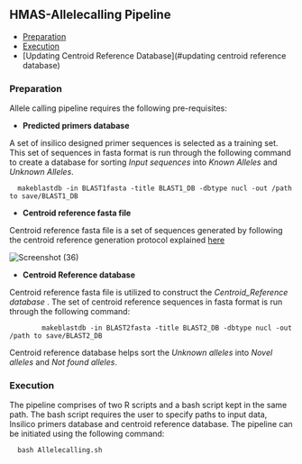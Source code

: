 ## HMAS-Allelecalling Pipeline

* [Preparation](#preparation)
* [Execution](#execution)
* [Updating Centroid Reference Database](#updating centroid reference database)


### Preparation
Allele calling pipeline requires the following pre-requisites:

* **Predicted primers database**

A set of insilico designed primer sequences is selected as a training set. This set of sequences in fasta format is run through the following command to create a database for sorting *Input sequences* into *Known Alleles* and *Unknown Alleles*.

      makeblastdb -in BLAST1fasta -title BLAST1_DB -dbtype nucl -out /path to save/BLAST1_DB


* **Centroid reference fasta file**

Centroid reference fasta file is a set of sequences generated by following the centroid reference generation protocol explained [here](https://github.com/aminaDBM/HMAS-Allelecalling-Pipeline/tree/main/Centroid_Reference)

![Screenshot (36)](https://user-images.githubusercontent.com/93733968/229141962-557080e5-5a3f-4e36-9e42-282c03b69fa5.png)
* **Centroid Reference database**

Centroid reference fasta file is utilized to construct the *Centroid_Reference database* . The set of centroid reference sequences in fasta format is run through the following command:

            makeblastdb -in BLAST2fasta -title BLAST2_DB -dbtype nucl -out /path to save/BLAST2_DB

Centroid reference database helps sort the *Unknown alleles* into *Novel alleles* and *Not found alleles*.


### Execution

The pipeline comprises of two R scripts and a bash script kept in the same path. The bash script requires the user to specify paths to input data, Insilico primers database and centroid reference database. 
The pipeline can be initiated using the following command:

      bash Allelecalling.sh
  
